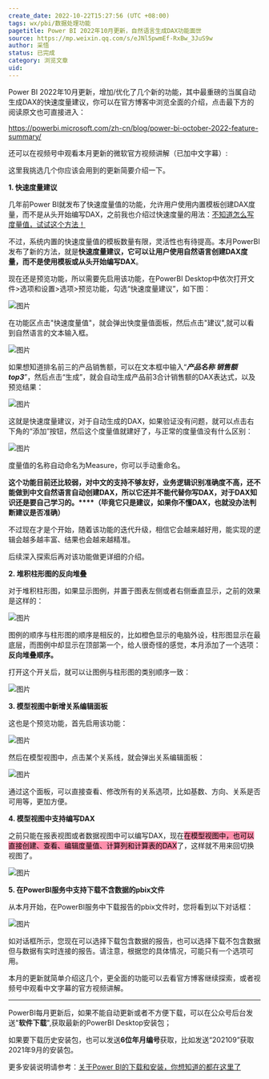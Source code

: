```yaml
---
create_date: 2022-10-22T15:27:56 (UTC +08:00)
tags: wx/pbi/数据处理功能
pagetitle: Power BI 2022年10月更新，自然语言生成DAX功能面世
source: https://mp.weixin.qq.com/s/eJNl5pwmEf-RxBw_3JuS9w
author: 采悟
status: 已完成
category: 浏览文章
uid: 
---
```


Power BI 2022年10月更新，增加/优化了几个新的功能，其中最重磅的当属自动生成DAX的快速度量建议，你可以在官方博客中浏览全面的介绍，点击最下方的阅读原文也可直接进入：

https://powerbi.microsoft.com/zh-cn/blog/power-bi-october-2022-feature-summary/

还可以在视频号中观看本月更新的微软官方视频讲解（已加中文字幕）:

这里我挑选几个你应该会用到的更新简要介绍一下。

**1\. 快速度量建议**

几年前Power BI就发布了快速度量值的功能，允许用户使用内置模板创建DAX度量，而不是从头开始编写DAX，之前我也介绍过快速度量的用法：[不知道怎么写度量值，试试这个方法！](http://mp.weixin.qq.com/s?__biz=MzA4MzQwMjY4MA==&mid=2484067688&idx=1&sn=7c6e715e449557e1a082e22889cc7351&chksm=8e0c77bfb97bfea9f11f37dd7d02ad042a5313b882b4efb833d31a5117a83188310240c7014b&scene=21#wechat_redirect)

不过，系统内置的快速度量值的模板数量有限，灵活性也有待提高。本月PowerBI发布了新的方法，就是**快速度量建议，它可以让用户使用自然语言创建DAX度量，而不是使用模板或从头开始编写DAX**。

现在还是预览功能，所以需要先启用该功能，在PowerBI Desktop中依次打开文件>选项和设置>选项>预览功能，勾选“快速度量建议”，如下图：  

![图片](https://mmbiz.qpic.cn/mmbiz_png/aHEbZtANQJO9wKMTHqHAEPtqTyaAfAyGwiaicia80dbuukNK92yVa5yYRrloXibAGBIEOg2qr1BicwicZtaFW79GqDcg/640?wx_fmt=png&wxfrom=5&wx_lazy=1&wx_co=1)

在功能区点击"快速度量值"，就会弹出快度量值面板，然后点击"建议",就可以看到自然语言的文本输入框。

![图片](https://mmbiz.qpic.cn/mmbiz_png/aHEbZtANQJO9wKMTHqHAEPtqTyaAfAyGjqHSLnpTN4kWsGan7txY9vthTkc4kgP18tFpUJHVUA3hjmESBzTKaA/640?wx_fmt=png&wxfrom=5&wx_lazy=1&wx_co=1)

如果想知道排名前三的产品销售额，可以在文本框中输入“_**产品名称 销售额 top3**_”，然后点击“生成”，就会自动生成产品前3合计销售额的DAX表达式，以及预览结果：

![图片](https://mmbiz.qpic.cn/mmbiz_png/aHEbZtANQJMO1JF1yIoYMwiaLPxPbzBLEibnpmOH8LOFaMnIQgIVTiamo8KicpiaW4ic2Gz7cia8xZuXvVtLv0m006K1A/640?wx_fmt=png&wxfrom=5&wx_lazy=1&wx_co=1)

这就是快速度量建议，对于自动生成的DAX，如果验证没有问题，就可以点击右下角的“添加”按钮，然后这个度量值就建好了，与正常的度量值没有什么区别：

![图片](https://mmbiz.qpic.cn/mmbiz_png/aHEbZtANQJMO1JF1yIoYMwiaLPxPbzBLE06FS0A9AE9ETCaia0lW1VQDM1g1XzwJz9lM12VUTXFsrrU48aRd4Ijw/640?wx_fmt=png&wxfrom=5&wx_lazy=1&wx_co=1)

度量值的名称自动命名为Measure，你可以手动重命名。

**这个功能目前还比较弱，对中文的支持不够友好，业务逻辑识别准确度不高，还不能做到中文自然语言自动创建DAX，所以它还并不能代替你写DAX，对于DAX知识还是要自己学习的。****（毕竟它只是建议，如果你不懂DAX，也就没办法判断建议是否准确）**  

不过现在才是个开始，随着该功能的迭代升级，相信它会越来越好用，能实现的逻辑会越多越丰富、结果也会越来越精准。

后续深入探索后再对该功能做更详细的介绍。  

**2\. 堆积柱形图的反向堆叠**

对于堆积柱形图，如果显示图例，并置于图表左侧或者右侧垂直显示，之前的效果是这样的：

![图片](https://mmbiz.qpic.cn/mmbiz_png/aHEbZtANQJO9wKMTHqHAEPtqTyaAfAyGRtyMmJcTBPiaJkox9nVsmiaB89E6F38TPafObukvicx8jR3B9mwACc1dA/640?wx_fmt=png&wxfrom=5&wx_lazy=1&wx_co=1)

图例的顺序与柱形图的顺序是相反的，比如橙色显示的电脑外设，柱形图显示在最底层，而图例中却显示在顶部第一个，给人很奇怪的感觉，本月添加了一个选项：**反向堆叠顺序。**

打开这个开关后，就可以让图例与柱形图的类别顺序一致：

![图片](https://mmbiz.qpic.cn/mmbiz_png/aHEbZtANQJO9wKMTHqHAEPtqTyaAfAyGE2xB0MqrK3gtqJOcotGVFmAgUOXdAknr2KOdVlIZwEJQI3Oms06qng/640?wx_fmt=png&wxfrom=5&wx_lazy=1&wx_co=1)

**3\. 模型视图中新增关系编辑面板**

这也是个预览功能，首先启用该功能：  

![图片](https://mmbiz.qpic.cn/mmbiz_png/aHEbZtANQJO9wKMTHqHAEPtqTyaAfAyGpyUB4nDpl6puaQhnp60GuCwnTLCyt0KUuX2HsAB8YX1CwAcUiaLEtgw/640?wx_fmt=png&wxfrom=5&wx_lazy=1&wx_co=1)

然后在模型视图中，点击某个关系线，就会弹出关系编辑面板：  

![图片](https://mmbiz.qpic.cn/mmbiz_png/aHEbZtANQJO9wKMTHqHAEPtqTyaAfAyGQAicB0EZey5sbwQ9pQMgMuDS4kko8OR95qYOxibKKrKccfTCuhoMQkSA/640?wx_fmt=png&wxfrom=5&wx_lazy=1&wx_co=1)

通过这个面板，可以直接查看、修改所有的关系选项，比如基数、方向、关系是否可用等，更加方便。

**4\. 模型视图中支持编写DAX**

之前只能在报表视图或者数据视图中可以编写DAX，现在<mark style="background: #FF5582A6;">在模型视图中，也可以直接创建、查看、编辑度量值、计算列和计算表的DAX</mark>了，这样就不用来回切换视图了。

![图片](https://mmbiz.qpic.cn/mmbiz_png/aHEbZtANQJO9wKMTHqHAEPtqTyaAfAyGq6fwTdDk9Ogc2TrAhiaDKsOkf2egia15fPA37v966KMaVylicpuQbwfCg/640?wx_fmt=png&wxfrom=5&wx_lazy=1&wx_co=1)

**5\. 在PowerBI服务中支持下载不含数据的pbix文件**  

从本月开始，在PowerBI服务中下载报告的pbix文件时，您将看到以下对话框：

![图片](https://mmbiz.qpic.cn/mmbiz_png/aHEbZtANQJO9wKMTHqHAEPtqTyaAfAyGuuYICY0lgRLAqcPGrIwk9NlHYib2gxrDmOJ8KD331E6mJoozteESV6Q/640?wx_fmt=png&wxfrom=5&wx_lazy=1&wx_co=1)

如对话框所示，您现在可以选择下载包含数据的报告，也可以选择下载不包含数据但与数据有实时连接的报告。请注意，根据您的具体情况，可能只有一个选项可用。

本月的更新就简单介绍这几个，更全面的功能可以去看官方博客继续探索，或者视频号中观看中文字幕的官方视频讲解。

___

PowerBI每月更新后，如果不能自动更新或者不方便下载，可以在公众号后台发送"**软件下载**",获取最新的PowerBI Desktop安装包；

如果要下载历史安装包，也可以发送**6位年月编号**获取，比如发送“202109”获取2021年9月的安装包。

更多安装说明请参考：[关于Power BI的下载和安装，你想知道的都在这里了](http://mp.weixin.qq.com/s?__biz=MzA4MzQwMjY4MA==&mid=2484078648&idx=1&sn=7e53496bd78498ed962696055a500474&chksm=8e13a2efb9642bf98bb73de730c5141d61eb2dfd22e1781c2603745137302ea56ba2ae4dd6ba&scene=21#wechat_redirect)
